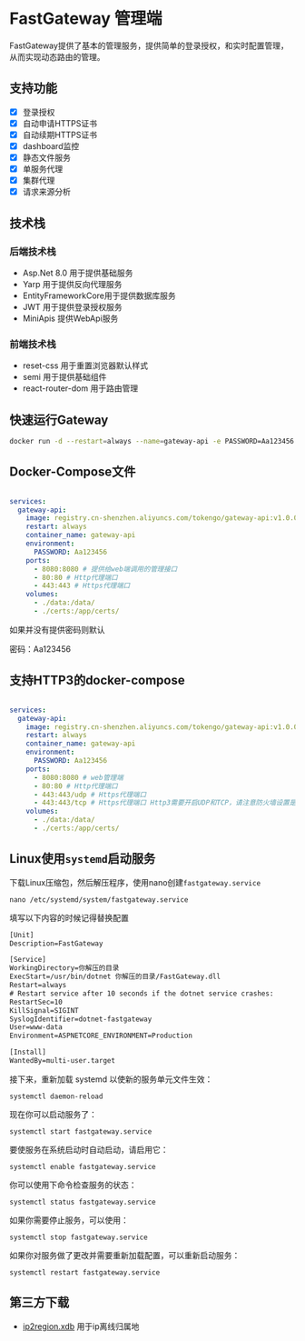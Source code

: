 # FastGateway 管理端

FastGateway提供了基本的管理服务，提供简单的登录授权，和实时配置管理，从而实现动态路由的管理。

## 支持功能

- [x] 登录授权
- [x] 自动申请HTTPS证书
- [x] 自动续期HTTPS证书
- [x] dashboard监控
- [x] 静态文件服务
- [x] 单服务代理
- [x] 集群代理
- [x] 请求来源分析

## 技术栈

### 后端技术栈

- Asp.Net 8.0 用于提供基础服务
- Yarp 用于提供反向代理服务
- EntityFrameworkCore用于提供数据库服务
- JWT 用于提供登录授权服务
- MiniApis 提供WebApi服务

### 前端技术栈

- reset-css 用于重置浏览器默认样式
- semi 用于提供基础组件
- react-router-dom 用于路由管理

## 快速运行Gateway

```bash
docker run -d --restart=always --name=gateway-api -e PASSWORD=Aa123456 -p 8080:8080 -p 80:80 -p 443:443 -v $(pwd)/data:/data/ registry.cn-shenzhen.aliyuncs.com/tokengo/gateway-api:v1.0.0
```

## Docker-Compose文件

```yml

services:
  gateway-api:
    image: registry.cn-shenzhen.aliyuncs.com/tokengo/gateway-api:v1.0.0
    restart: always
    container_name: gateway-api
    environment:
      PASSWORD: Aa123456
    ports:
      - 8080:8080 # 提供给web端调用的管理接口
      - 80:80 # Http代理端口
      - 443:443 # Https代理端口
    volumes:
      - ./data:/data/
      - ./certs:/app/certs/
```

如果并没有提供密码则默认

密码：Aa123456

## 支持HTTP3的docker-compose

```yml

services:
  gateway-api:
    image: registry.cn-shenzhen.aliyuncs.com/tokengo/gateway-api:v1.0.0-h3
    restart: always
    container_name: gateway-api
    environment:
      PASSWORD: Aa123456
    ports:
      - 8080:8080 # web管理端
      - 80:80 # Http代理端口
      - 443:443/udp # Https代理端口
      - 443:443/tcp # Https代理端口 Http3需要开启UDP和TCP，请注意防火墙设置是否允许
    volumes:
      - ./data:/data/
      - ./certs:/app/certs/
```

## Linux使用`systemd`启动服务

下载Linux压缩包，然后解压程序，使用nano创建`fastgateway.service`

```shell
nano /etc/systemd/system/fastgateway.service
```

填写以下内容的时候记得替换配置

```tex
[Unit]
Description=FastGateway

[Service]
WorkingDirectory=你解压的目录
ExecStart=/usr/bin/dotnet 你解压的目录/FastGateway.dll
Restart=always
# Restart service after 10 seconds if the dotnet service crashes:
RestartSec=10
KillSignal=SIGINT
SyslogIdentifier=dotnet-fastgateway
User=www-data
Environment=ASPNETCORE_ENVIRONMENT=Production

[Install]
WantedBy=multi-user.target
```

接下来，重新加载 systemd 以使新的服务单元文件生效：

```shell
systemctl daemon-reload
```

现在你可以启动服务了：

```shell
systemctl start fastgateway.service
```

要使服务在系统启动时自动启动，请启用它：

```shell
systemctl enable fastgateway.service
```

你可以使用下命令检查服务的状态：

```shell
systemctl status fastgateway.service
```

如果你需要停止服务，可以使用：

```shell
systemctl stop fastgateway.service
```

如果你对服务做了更改并需要重新加载配置，可以重新启动服务：

```shell
systemctl restart fastgateway.service
```

## 第三方下载

- [ip2region.xdb](https://tokenfile.oss-cn-beijing.aliyuncs.com/ip2region.xdb) 用于ip离线归属地
